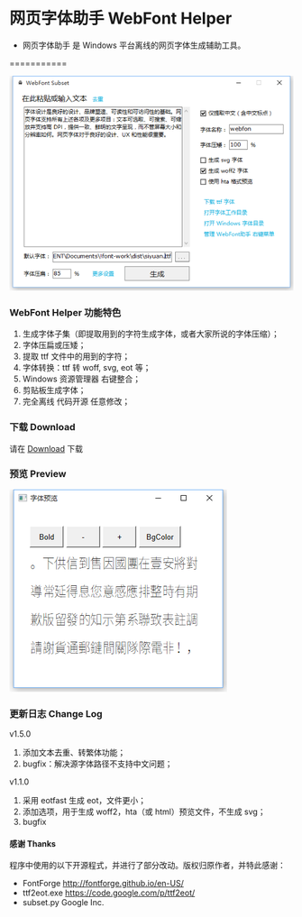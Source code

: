 # 网页字体助手 WebFont Helper

* 网页字体助手 是 Windows 平台离线的网页字体生成辅助工具。

===========

<img src="https://github.com/Linrstudio/WebFont-Helper/blob/master/ui.png?raw=true" />

### WebFont Helper 功能特色

1. 生成字体子集（即提取用到的字符生成字体，或者大家所说的字体压缩）；
2. 字体压扁或压矮；
3. 提取 ttf 文件中的用到的字符；
4. 字体转换：ttf 转 woff, svg, eot 等；
5. Windows 资源管理器 右键整合；
6. 剪贴板生成字体；
6. 完全离线 代码开源 任意修改；

### 下载 Download

请在 [Download](https://github.com/Linrstudio/WebFont-Helper/blob/master/download/WebFont-Helper-1.5.0.zip?raw=true 'Download') 下载

### 预览 Preview
<img src="https://github.com/Linrstudio/WebFont-Helper/blob/master/preview.png?raw=true" />

### 更新日志 Change Log
v1.5.0
1. 添加文本去重、转繁体功能；
2. bugfix：解决源字体路径不支持中文问题；

v1.1.0
1. 采用 eotfast 生成 eot，文件更小；
2. 添加选项，用于生成 woff2，hta（或 html）预览文件，不生成 svg；
3. bugfix

#### 感谢 Thanks

程序中使用的以下开源程式，并进行了部分改动。版权归原作者，并特此感谢：

* FontForge http://fontforge.github.io/en-US/
* ttf2eot.exe https://code.google.com/p/ttf2eot/
* subset.py Google Inc.
